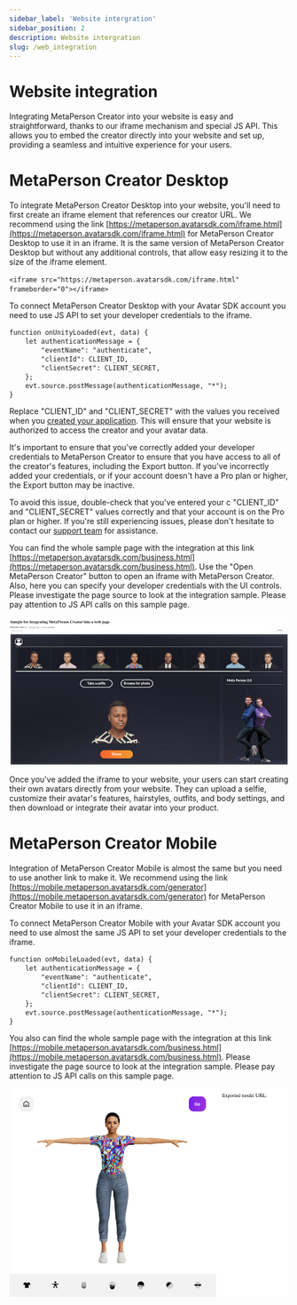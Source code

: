 ```yaml
---
sidebar_label: 'Website intergration'
sidebar_position: 2
description: Website intergration
slug: /web_integration
---
```


# Website integration

Integrating MetaPerson Creator into your website is easy and straightforward, thanks to our iframe mechanism and special JS API. This allows you to embed the creator directly into your website and set up, providing a seamless and intuitive experience for your users.

# MetaPerson Creator Desktop

To integrate MetaPerson Creator Desktop into your website, you'll need to first create an iframe element that references our creator URL. We recommend using the link [https://metaperson.avatarsdk.com/iframe.html](https://metaperson.avatarsdk.com/iframe.html) for MetaPerson Creator Desktop to use it in an iframe. It is the same version of MetaPerson Creator Desktop but without any additional controls, that allow easy resizing it to the size of the iframe element. 

`<iframe src="https://metaperson.avatarsdk.com/iframe.html" frameborder="0"></iframe>`

To connect MetaPerson Creator Desktop with your Avatar SDK account you need to use JS API to set your developer credentials to the iframe. 

```
function onUnityLoaded(evt, data) {
    let authenticationMessage = {
        "eventName": "authenticate",
        "clientId": CLIENT_ID,
        "clientSecret": CLIENT_SECRET,
    };
    evt.source.postMessage(authenticationMessage, "*");
}
```

Replace "CLIENT_ID" and "CLIENT_SECRET" with the values you received when you [created your application](getting_started). This will ensure that your website is authorized to access the creator and your avatar data.

It's important to ensure that you've correctly added your developer credentials to MetaPerson Creator to ensure that you have access to all of the creator's features, including the Export button. If you've incorrectly added your credentials, or if your account doesn't have a Pro plan or higher, the Export button may be inactive.

To avoid this issue, double-check that you've entered your c "CLIENT_ID" and "CLIENT_SECRET" values correctly and that your account is on the Pro plan or higher. If you're still experiencing issues, please don't hesitate to contact our [support team](mailto:support@avatarsdk.com) for assistance.

You can find the whole sample page with the integration at this link [https://metaperson.avatarsdk.com/business.html](https://metaperson.avatarsdk.com/business.html). Use the "Open MetaPerson Creator" button to open an iframe with MetaPerson Creator. Also, here you can specify your developer credentials with the UI controls. Please investigate the page source to look at the integration sample. Please pay attention to JS API calls on this sample page. 

![](./img/sample_page.png)

Once you've added the iframe to your website, your users can start creating their own avatars directly from your website. They can upload a selfie, customize their avatar's features, hairstyles, outfits, and body settings, and then download or integrate their avatar into your product.
	
# MetaPerson Creator Mobile

Integration of MetaPerson Creator Mobile is almost the same but you need to use another link to make it. We recommend using the link [https://mobile.metaperson.avatarsdk.com/generator](https://mobile.metaperson.avatarsdk.com/generator) for MetaPerson Creator Mobile to use it in an iframe. 

To connect MetaPerson Creator Mobile with your Avatar SDK account you need to use almost the same JS API to set your developer credentials to the iframe. 

```
function onMobileLoaded(evt, data) {
    let authenticationMessage = {
        "eventName": "authenticate",
        "clientId": CLIENT_ID,
        "clientSecret": CLIENT_SECRET,
    };
    evt.source.postMessage(authenticationMessage, "*");
}
```

You also can find the whole sample page with the integration at this link [https://mobile.metaperson.avatarsdk.com/business.html](https://mobile.metaperson.avatarsdk.com/business.html). Please investigate the page source to look at the integration sample. Please pay attention to JS API calls on this sample page. 

![](./img/mobile_sample_page.png)